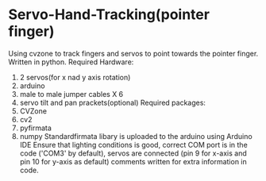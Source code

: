 # Servo-Hand-Tracking(pointer finger)
Using cvzone to track fingers and servos to point towards the pointer finger.
Written in python.
Required Hardware:
  1) 2 servos(for x nad y axis rotation)
  2) arduino
  3) male to male jumper cables X 6
  4) servo tilt and pan prackets(optional)
Required packages:
  1) CVZone
  2) cv2
  3) pyfirmata
  4) numpy
Standardfirmata libary is uploaded to the arduino using Arduino IDE
Ensure that lighting conditions is good,
correct COM port is in the code ('COM3' by default),
servos are connected (pin 9 for x-axis and pin 10 for y-axis as default)
comments written for extra information in code.
